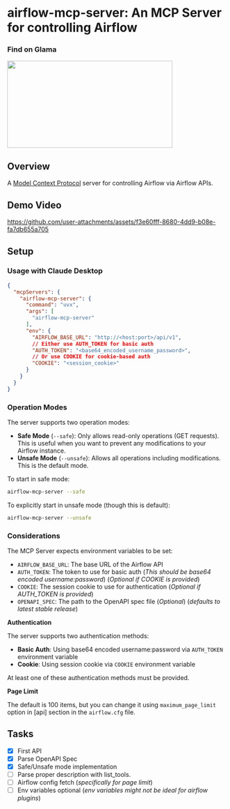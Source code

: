 # airflow-mcp-server: An MCP Server for controlling Airflow

### Find on Glama

<a href="https://glama.ai/mcp/servers/6gjq9w80xr">
  <img width="380" height="200" src="https://glama.ai/mcp/servers/6gjq9w80xr/badge" />
</a>


## Overview
A [Model Context Protocol](https://modelcontextprotocol.io/) server for controlling Airflow via Airflow APIs.

## Demo Video

https://github.com/user-attachments/assets/f3e60fff-8680-4dd9-b08e-fa7db655a705


## Setup

### Usage with Claude Desktop

```json
{
  "mcpServers": {
    "airflow-mcp-server": {
      "command": "uvx",
      "args": [
        "airflow-mcp-server"
      ],
      "env": {
        "AIRFLOW_BASE_URL": "http://<host:port>/api/v1",
        // Either use AUTH_TOKEN for basic auth
        "AUTH_TOKEN": "<base64_encoded_username_password>",
        // Or use COOKIE for cookie-based auth
        "COOKIE": "<session_cookie>"
      }
    }
  }
}
```

### Operation Modes

The server supports two operation modes:

- **Safe Mode** (`--safe`): Only allows read-only operations (GET requests). This is useful when you want to prevent any modifications to your Airflow instance.
- **Unsafe Mode** (`--unsafe`): Allows all operations including modifications. This is the default mode.

To start in safe mode:
```bash
airflow-mcp-server --safe
```

To explicitly start in unsafe mode (though this is default):
```bash
airflow-mcp-server --unsafe
```

### Considerations

The MCP Server expects environment variables to be set:
- `AIRFLOW_BASE_URL`: The base URL of the Airflow API
- `AUTH_TOKEN`: The token to use for basic auth (_This should be base64 encoded username:password_) (_Optional if COOKIE is provided_)
- `COOKIE`: The session cookie to use for authentication (_Optional if AUTH_TOKEN is provided_)
- `OPENAPI_SPEC`: The path to the OpenAPI spec file (_Optional_) (_defaults to latest stable release_)

**Authentication**

The server supports two authentication methods:
- **Basic Auth**: Using base64 encoded username:password via `AUTH_TOKEN` environment variable
- **Cookie**: Using session cookie via `COOKIE` environment variable

At least one of these authentication methods must be provided.

**Page Limit**

The default is 100 items, but you can change it using `maximum_page_limit` option in [api] section in the `airflow.cfg` file.

## Tasks

- [x] First API
- [x] Parse OpenAPI Spec
- [x] Safe/Unsafe mode implementation
- [ ] Parse proper description with list_tools.
- [ ] Airflow config fetch (_specifically for page limit_)
- [ ] Env variables optional (_env variables might not be ideal for airflow plugins_)
